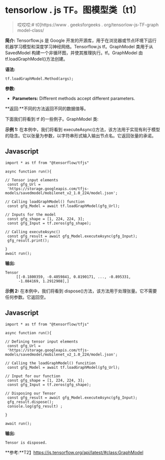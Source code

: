 # tensorlow . js TF。图模型类〔t1〕

> 哎哎哎:# t0]https://www . geeksforgeeks . org/tensorlow-js-TF-graph model-class/

**简介:** Tensorflow.js 是 Google 开发的开源库，用于在浏览器或节点环境下运行机器学习模型和深度学习神经网络。Tensorflow.js tf。GraphModel 类用于从 SavedModel 构建一个非循环图，并使其推理执行。tf。GraphModel 由 tf.loadGraphModel()方法创建。

**语法:**

```
tf.loadGraphModel.Method(args);
```

**参数:**

*   **Parameters:** Different methods accept different parameters.

**返回:**不同的方法返回不同的数据值等。

下面我们将看到 tf 的一些例子。GraphModel 类:

**示例 1:** 在本例中，我们将看到 executeAsync()方法，该方法用于实现有利于模型的隐含。它以张量为参数，以字符串形式输入输出节点名。它返回张量的承诺。

## Javascript

```
import * as tf from "@tensorflow/tfjs"

async function run(){

// Tensor input elements 
 const gfg_Url =
 'https://storage.googleapis.com/tfjs-models/savedmodel/mobilenet_v2_1.0_224/model.json'; 

// Calling loadGraphModel() function  
 const gfg_Model = await tf.loadGraphModel(gfg_Url); 

// Inputs for the model 
 const gfg_shape = [1, 224, 224, 3];
 const gfg_Input = tf.zeros(gfg_shape);

// Calling executeAsync()  
 const gfg_result = await gfg_Model.executeAsync(gfg_Input); 
 gfg_result.print();

}
await run();
```

**输出:**

```
Tensor
     [[-0.1800359, -0.4059841, 0.8190171, ..., -0.895331,
      -1.084169, 1.2912908],]
```

**示例 2:** 在本例中，我们将看到 dispose()方法，该方法用于处理张量。它不需要任何参数。它返回空。

## Javascript

```
import * as tf from "@tensorflow/tfjs"

async function run(){

// Defining tensor input elements 
 const gfg_Url =
 'https://storage.googleapis.com/tfjs-models/savedmodel/mobilenet_v2_1.0_224/model.json'; 

// Calling the loadGraphModel() funcition  
 const gfg_Model = await tf.loadGraphModel(gfg_Url); 

// Input for our function 
 const gfg_shape = [1, 224, 224, 3];
 const gfg_Input = tf.zeros(gfg_shape);

// Disposing our Tensor 
 const gfg_result = await gfg_Model.executeAsync(gfg_Input);
 gfg_result.dispose();
 console.log(gfg_result) ;

}

await run();
```

**输出:**

```
Tensor is disposed.
```

**参考:**T2】https://js.tensorflow.org/api/latest/#class:GraphModel